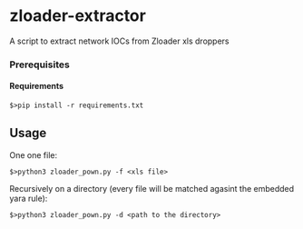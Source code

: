 # zloader-extractor
A script to extract network IOCs from Zloader xls droppers

### Prerequisites
#### Requirements

```
$>pip install -r requirements.txt
```


## Usage

One one file:

```
$>python3 zloader_pown.py -f <xls file>
```

Recursively on a directory (every file will be matched agasint the embedded yara rule):

```
$>python3 zloader_pown.py -d <path to the directory>
```